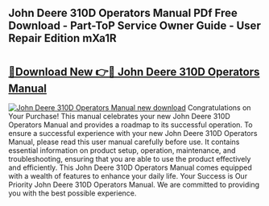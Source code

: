## John Deere 310D Operators Manual PDf Free Download - Part-ToP Service Owner Guide - User Repair Edition mXa1R

# <h2><a href="http://bc86709.oget.top/?id=John+Deere+310D+Operators+Manual">🔗Download New 👉🔴 John Deere 310D Operators Manual</a></h2>

[![John Deere 310D Operators Manual new download](https://i.imgur.com/5g1atiW.png)](http://bc86709.oget.top/?id=John+Deere+310D+Operators+Manual)
Congratulations on Your Purchase! This manual celebrates your new John Deere 310D Operators Manual and provides a roadmap to its successful operation. To ensure a successful experience with your new John Deere 310D Operators Manual, please read this user manual carefully before use. It contains essential information on product setup, operation, maintenance, and troubleshooting, ensuring that you are able to use the product effectively and efficiently. This John Deere 310D Operators Manual comes equipped with a wealth of features to enhance your daily life. Your Success is Our Priority John Deere 310D Operators Manual. We are committed to providing you with the best possible experience.
